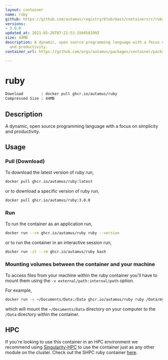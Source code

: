 ```yaml
---
layout: container
name: ruby
github: https://github.com/autamus/registry/blob/main/containers/r/ruby/spack.yaml
versions:
- 3.0.0
updated_at: 2021-05-26T07:21:53.156458199Z
size: 44MB
description: A dynamic, open source programming language with a focus on simplicity
  and productivity.
container_url: https://github.com/orgs/autamus/packages/container/package/ruby

---
```

# ruby
```bash 
Download        : docker pull ghcr.io/autamus/ruby
Compressed Size : 44MB
```

## Description
A dynamic, open source programming language with a focus on simplicity and productivity.

## Usage
### Pull (Download)
To download the latest version of ruby run,

```bash
docker pull ghcr.io/autamus/ruby:latest
```

or to download a specific version of ruby run,

```bash
docker pull ghcr.io/autamus/ruby:3.0.0
```
### Run
To run the container as an application run,
```bash
docker run --rm ghcr.io/autamus/ruby ruby --version
```

or to run the container in an interactive session run,
```bash
docker run -it --rm ghcr.io/autamus/ruby bash
```

### Mounting volumes between the container and your machine
To access files from your machine within the ruby container you'll have to mount them using the `-v external/path:internal/path` option.

For example,
```bash
docker run -v ~/Documents/Data:/Data ghcr.io/autamus/ruby ruby /Data/myData.csv
```
which will mount the `~/Documents/Data` directory on your computer to the `/Data` directory within the container.

## HPC
If you're looking to use this container in an HPC environment we recommend using [Singularity-HPC](https://singularity-hpc.readthedocs.io) to use the container just as any other module on the cluster. Check out the SHPC ruby container [here](https://singularityhub.github.io/singularity-hpc/r/ghcr.io-autamus-ruby/).
